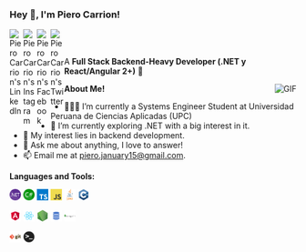 <h3 title="hey"> Hey 👋, I'm Piero Carrion!</h3>


<a href="https://www.linkedin.com/in/carrionpintopiero/">
  <img align="left" alt="Piero Carrion's LinkedIn" width="24px" src="https://cdn.jsdelivr.net/npm/simple-icons@v3/icons/linkedin.svg" />
</a>
<a href="https://www.linkedin.com/in/carrionpintopiero/">
  <img align="left" alt="Piero Carrion's Instagram" width="24px" src="https://cdn.jsdelivr.net/npm/simple-icons@v3/icons/instagram.svg" />
</a>

<a href="https://www.linkedin.com/in/carrionpintopiero/">
  <img align="left" alt="Piero Carrion's Facebook" width="24px" src="https://cdn.jsdelivr.net/npm/simple-icons@v3/icons/facebook.svg" />
</a>
<a href="https://www.linkedin.com/in/carrionpintopiero/">
  <img align="left" alt="Piero Carrion's Twitter" width="24px" src="https://cdn.jsdelivr.net/npm/simple-icons@3.13.0/icons/twitter.svg" />
</a>




<br />
<br />

A **Full Stack Backend-Heavy Developer (.NET y React/Angular 2+)**  🚀
 

  <img align="right" alt="GIF" src="https://i.pinimg.com/originals/e4/26/70/e426702edf874b181aced1e2fa5c6cde.gif" />

**About Me!**

- 👨🏽‍💻 I’m currently a Systems Engineer Student at Universidad Peruana de Ciencias Aplicadas (UPC)
- 🌱 I’m currently exploring .NET with a big interest in it. 
- 🤔 My interest lies in backend development.
- 💬 Ask me about anything, I love to answer!
- 📫 Email me at [piero.january15@gmail.com](mailto:piero.january15@gmail.com).



**Languages and Tools:**  


<code><img height="20" src="https://raw.githubusercontent.com/github/explore/80688e429a7d4ef2fca1e82350fe8e3517d3494d/topics/dotnet/dotnet.png"></code>
<code><img height="20" src="https://raw.githubusercontent.com/github/explore/80688e429a7d4ef2fca1e82350fe8e3517d3494d/topics/csharp/csharp.png"></code>
<code><img height="20" src="https://raw.githubusercontent.com/github/explore/80688e429a7d4ef2fca1e82350fe8e3517d3494d/topics/typescript/typescript.png"></code>
<code><img height="20" src="https://raw.githubusercontent.com/github/explore/80688e429a7d4ef2fca1e82350fe8e3517d3494d/topics/javascript/javascript.png"></code>
<code><img height="20" src="https://raw.githubusercontent.com/github/explore/80688e429a7d4ef2fca1e82350fe8e3517d3494d/topics/java/java.png"></code>
<code><img height="20" src="https://raw.githubusercontent.com/github/explore/80688e429a7d4ef2fca1e82350fe8e3517d3494d/topics/cpp/cpp.png"></code>

<code><img height="20" src="https://raw.githubusercontent.com/github/explore/80688e429a7d4ef2fca1e82350fe8e3517d3494d/topics/angular/angular.png"></code>
<code><img height="20" src="https://raw.githubusercontent.com/github/explore/80688e429a7d4ef2fca1e82350fe8e3517d3494d/topics/react/react.png"></code>
<code><img height="20" src="https://raw.githubusercontent.com/github/explore/80688e429a7d4ef2fca1e82350fe8e3517d3494d/topics/nodejs/nodejs.png"></code>
<code><img height="20" src="https://raw.githubusercontent.com/github/explore/80688e429a7d4ef2fca1e82350fe8e3517d3494d/topics/sql/sql.png"></code>
<code><img height="20" src="https://raw.githubusercontent.com/github/explore/80688e429a7d4ef2fca1e82350fe8e3517d3494d/topics/mongodb/mongodb.png"></code>

<code><img height="20" src="https://raw.githubusercontent.com/github/explore/80688e429a7d4ef2fca1e82350fe8e3517d3494d/topics/git/git.png"></code>
<code><img height="20" src="https://raw.githubusercontent.com/github/explore/80688e429a7d4ef2fca1e82350fe8e3517d3494d/topics/terminal/terminal.png"></code>


